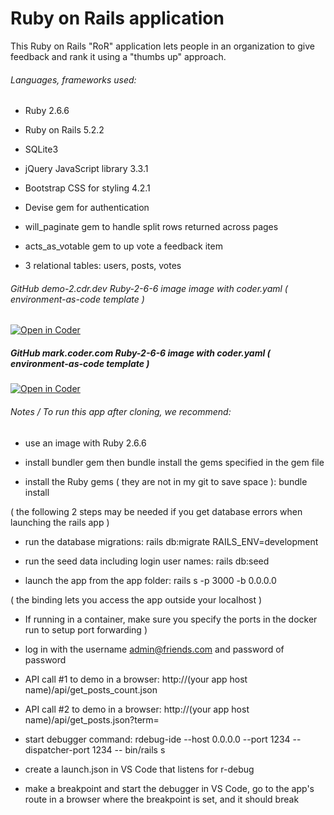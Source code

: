 # Ruby on Rails application

This Ruby on Rails "RoR" application lets people in an organization to give feedback and rank it using a "thumbs up" approach.

###### Languages, frameworks used:

* Ruby 2.6.6

* Ruby on Rails 5.2.2

* SQLite3

* jQuery JavaScript library 3.3.1

* Bootstrap CSS for styling 4.2.1

* Devise gem for authentication

* will_paginate gem to handle split rows returned across pages

* acts_as_votable gem to up vote a feedback item

* 3 relational tables: users, posts, votes

###### GitHub demo-2.cdr.dev Ruby-2-6-6 image image with coder.yaml ( environment-as-code template )
[![Open in Coder](https://cdn.coder.com/embed-button.svg)](https://demo-2.cdr.dev/wac/build?project_oauth_service=github&template_oauth_service=github&project_url=git@github.com:mtm20176/rubyonrails.git&template_url=https://github.com/mtm20176/ruby_wac&template_ref=master)

##### GitHub mark.coder.com Ruby-2-6-6 image with coder.yaml ( environment-as-code template )
[![Open in Coder](https://cdn.coder.com/embed-button.svg)](https://mark.coder.com/wac/build?project_oauth_service=github&template_oauth_service=github&project_url=git@github.com:mtm20176/rubyonrails.git&template_url=https://github.com/mtm20176/ruby_wac&template_ref=master)

###### Notes / To run this app after cloning, we recommend:

* use an image with Ruby 2.6.6

* install bundler gem then bundle install the gems specified in the gem file

* install the Ruby gems ( they are not in my git to save space ): bundle install

 ( the following 2 steps may be needed if you get database errors when launching the rails app )

* run the database migrations: rails db:migrate RAILS_ENV=development

* run the seed data including login user names: rails db:seed

 * launch the app from the app folder: rails s -p 3000 -b 0.0.0.0

 ( the binding lets you access the app outside your localhost )

 * If running in a container, make sure you specify the ports in the docker run to setup port forwarding )

 * log in with the username admin@friends.com and password of password

 * API call #1 to demo in a browser: http://(your app host name)/api/get_posts_count.json

 * API call #2 to demo in a browser: http://(your app host name)/api/get_posts.json?term=

 * start debugger command: rdebug-ide --host 0.0.0.0 --port 1234 --dispatcher-port 1234 -- bin/rails s

 * create a launch.json in VS Code that listens for r-debug

 * make a breakpoint and start the debugger in VS Code, go to the app's route in a browser where the breakpoint is set, and it should break




